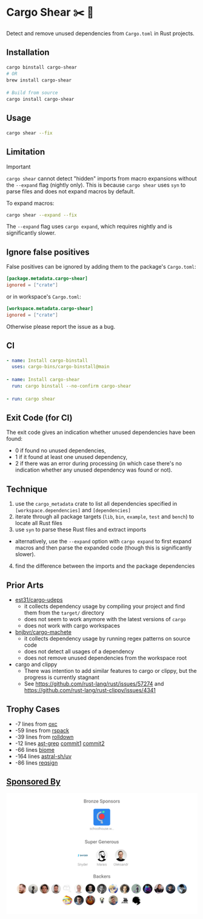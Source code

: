 # Cargo Shear ✂️ 🐑

Detect and remove unused dependencies from `Cargo.toml` in Rust projects.

## Installation

```bash
cargo binstall cargo-shear
# OR
brew install cargo-shear

# Build from source
cargo install cargo-shear
```

## Usage

```bash
cargo shear --fix
```

## Limitation

> [!IMPORTANT]
> `cargo shear` cannot detect "hidden" imports from macro expansions without the `--expand` flag (nightly only).
> This is because `cargo shear` uses `syn` to parse files and does not expand macros by default.

To expand macros:

```bash
cargo shear --expand --fix
```

The `--expand` flag uses `cargo expand`, which requires nightly and is significantly slower.

## Ignore false positives

False positives can be ignored by adding them to the package's `Cargo.toml`:

```toml
[package.metadata.cargo-shear]
ignored = ["crate"]
```

or in workspace's `Cargo.toml`:

```toml
[workspace.metadata.cargo-shear]
ignored = ["crate"]
```

Otherwise please report the issue as a bug.

## CI

```yaml
- name: Install cargo-binstall
  uses: cargo-bins/cargo-binstall@main

- name: Install cargo-shear
  run: cargo binstall --no-confirm cargo-shear

- run: cargo shear
```

## Exit Code (for CI)

The exit code gives an indication whether unused dependencies have been found:

* 0 if found no unused dependencies,
* 1 if it found at least one unused dependency,
* 2 if there was an error during processing (in which case there's no indication whether any unused dependency was found or not).

## Technique

1. use the `cargo_metadata` crate to list all dependencies specified in `[workspace.dependencies]` and `[dependencies]`
2. iterate through all package targets (`lib`, `bin`, `example`, `test` and `bench`) to locate all Rust files
3. use `syn` to parse these Rust files and extract imports
  - alternatively, use the `--expand` option with `cargo expand` to first expand macros and then parse the expanded code (though this is significantly slower).
4. find the difference between the imports and the package dependencies

## Prior Arts

* [est31/cargo-udeps](https://github.com/est31/cargo-udeps)
    * it collects dependency usage by compiling your project and find them from the `target/` directory
    * does not seem to work anymore with the latest versions of `cargo`
    * does not work with cargo workspaces
* [bnjbvr/cargo-machete](https://github.com/bnjbvr/cargo-machete)
    * it collects dependency usage by running regex patterns on source code
    * does not detect all usages of a dependency
    * does not remove unused dependencies from the workspace root
* cargo and clippy
    * There was intention to add similar features to cargo or clippy, but the progress is currently stagnant
    * See https://github.com/rust-lang/rust/issues/57274 and https://github.com/rust-lang/rust-clippy/issues/4341

## Trophy Cases

* -7 lines from [oxc](https://github.com/oxc-project/oxc/pull/2729)
* -59 lines from [rspack](https://github.com/web-infra-dev/rspack/pull/5954)
* -39 lines from [rolldown](https://github.com/rolldown/rolldown/pull/593)
* -12 lines [ast-grep](https://github.com/ast-grep/ast-grep) [commit1](https://github.com/ast-grep/ast-grep/commit/c4ef252a71b05193f2ced327666f61836ad515c3) [commit2](https://github.com/ast-grep/ast-grep/commit/43edbc131e68173468e9aa302cab9b45263b1f76)
* -66 lines [biome](https://github.com/biomejs/biome/pull/2153)
* -164 lines [astral-sh/uv](https://github.com/astral-sh/uv/pull/3527)
* -86 lines [reqsign](https://github.com/Xuanwo/reqsign/pull/481)

## [Sponsored By](https://github.com/sponsors/Boshen)

<p align="center">
  <a href="https://github.com/sponsors/Boshen">
    <img src="https://raw.githubusercontent.com/Boshen/sponsors/main/sponsors.svg" alt="My sponsors" />
  </a>
</p>
